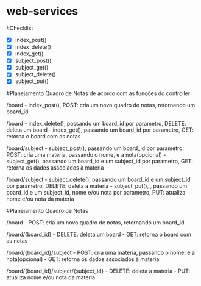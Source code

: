 web-services
============
#Checklist
- [x] index_post()
- [x] index_delete()
- [x] index_get()
- [x] subject_post()
- [x] subject_get()
- [x] subject_delete()
- [x] subject_put()

#Planejamento Quadro de Notas de acordo com as funções do controller

/board
	- index_post(), POST: cria um novo quadro de notas, retornando um board_id

/board
	- index_delete(), passando um board_id por parametro, DELETE: deleta um board
	- index_get(), passando um board_id por parametro, GET: retorna o board com as notas

/board/subject
	- subject_post(), passando um board_id por parametro, POST: cria uma materia, passando o nome, e a nota(opcional)
	- subject_get(), passando um board_id e um subject_id por parametro, GET: retorna os dados associados à materia

/board/subject
	- subject_delete(), passando um board_id e um subject_id por parametro, DELETE: deleta a materia
	- subject_put(), , passando um board_id e um subject_id, nome e/ou nota por parametro, PUT: atualiza nome e/ou nota da materia


#Planejamento Quadro de Notas

/board
	- POST: cria um novo quadro de notas, retornando um board_id

/board/{board_id}
	- DELETE: deleta um board
	- GET: retorna o board com as notas

/board/{board_id}/subject
	- POST: cria uma materia, passando o nome, e a nota(opcional)
	- GET: retorna os dados associados à materia

/board/{board_id}/subject/{subject_id}
	- DELETE: deleta a materia
	- PUT: atualiza nome e/ou nota da materia
